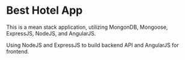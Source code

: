 # Best Hotel App

This is a mean stack application, 
utilizing MongonDB, Mongoose, 
ExpressJS, NodeJS, and AngularJS.

Using NodeJS and ExpressJS to build 
backend API and AngularJS for frontend.


